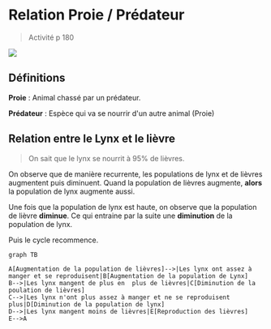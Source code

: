 # Relation Proie / Prédateur

> Activité p 180

![](https://www.normalesup.org/~bli/ulm/lievrelynx.GIF)



## Définitions 



**Proie** : Animal chassé par un prédateur. 

**Prédateur** : Espèce qui va se nourrir d'un autre animal (Proie)





## Relation entre le Lynx et le lièvre

> On sait que le lynx se nourrit à 95% de lièvres.

On observe que de manière recurrente, les populations de lynx et de lièvres augmentent puis diminuent. Quand la population de lièvres augmente, **alors** la population de lynx augmente aussi.

Une fois que la population de lynx est haute, on observe que la population de lièvre **diminue**. Ce qui entraine par la suite une **diminution** de la population de lynx. 

Puis le cycle recommence. 



```mermaid
graph TB

A[Augmentation de la population de lièvres]-->|Les lynx ont assez à manger et se reproduisent|B[Augmentation de la population de Lynx]
B-->|Les lynx mangent de plus en  plus de lièvres|C[Diminution de la poulation de lièvres]
C-->|Les lynx n'ont plus assez à manger et ne se reproduisent plus|D[Diminution de la population de lynx]
D-->|Les lynx mangent moins de lièvres|E[Reproduction des lièvres]
E-->A
```


